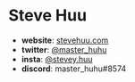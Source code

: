 # Steve Huu

- **website**: [stevehuu.com](https://stevehuu.com/)
- **twitter**: [@master_huhu](https://twitter.com/master_huhu)
- **insta**: [@stevey.huu](https://www.instagram.com/stevey.huu/)
- **discord**: master_huhu#8574
